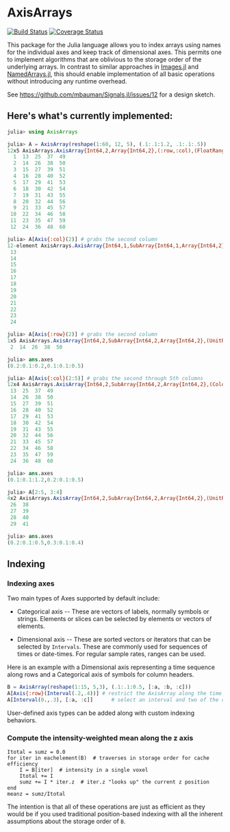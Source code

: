 # AxisArrays

[![Build Status](https://travis-ci.org/mbauman/AxisArrays.jl.svg?branch=master)](https://travis-ci.org/mbauman/AxisArrays.jl) [![Coverage Status](https://coveralls.io/repos/mbauman/AxisArrays.jl/badge.svg?branch=master)](https://coveralls.io/r/mbauman/AxisArrays.jl?branch=master)

This package for the Julia language allows you to index arrays using names for the individual axes and keep track of dimensional axes.
This permits one to implement algorithms that are oblivious to the storage order of the underlying arrays.
In contrast to similar approaches in [Images.jl](https://github.com/timholy/Images.jl) and [NamedArrays.jl](https://github.com/davidavdav/NamedArrays),
this should enable implementation of all basic operations without introducing any runtime overhead.

See https://github.com/mbauman/Signals.jl/issues/12 for a design sketch.

## Here's what's currently implemented:

```julia
julia> using AxisArrays

julia> A = AxisArray(reshape(1:60, 12, 5), (.1:.1:1.2, .1:.1:.5))
12x5 AxisArrays.AxisArray{Int64,2,Array{Int64,2},(:row,:col),(FloatRange{Float64},FloatRange{Float64}),(Float64,Float64)}:
  1  13  25  37  49
  2  14  26  38  50
  3  15  27  39  51
  4  16  28  40  52
  5  17  29  41  53
  6  18  30  42  54
  7  19  31  43  55
  8  20  32  44  56
  9  21  33  45  57
 10  22  34  46  58
 11  23  35  47  59
 12  24  36  48  60

julia> A[Axis{:col}(2)] # grabs the second column
12-element AxisArrays.AxisArray{Int64,1,SubArray{Int64,1,Array{Int64,2},(Colon,Int64),2},(:row,),(FloatRange{Float64},),(Float64,)}:
 13
 14
 15
 16
 17
 18
 19
 20
 21
 22
 23
 24

julia> A[Axis{:row}(2)] # grabs the second column
1x5 AxisArrays.AxisArray{Int64,2,SubArray{Int64,2,Array{Int64,2},(UnitRange{Int64},Colon),2},(:row,:col),(FloatRange{Float64},FloatRange{Float64}),(Float64,Float64)}:
 2  14  26  38  50

julia> ans.axes
(0.2:0.1:0.2,0.1:0.1:0.5)

julia> A[Axis{:col}(2:5)] # grabs the second through 5th columns
12x4 AxisArrays.AxisArray{Int64,2,SubArray{Int64,2,Array{Int64,2},(Colon,UnitRange{Int64}),2},(:row,:col),(FloatRange{Float64},FloatRange{Float64}),(Float64,Float64)}:
 13  25  37  49
 14  26  38  50
 15  27  39  51
 16  28  40  52
 17  29  41  53
 18  30  42  54
 19  31  43  55
 20  32  44  56
 21  33  45  57
 22  34  46  58
 23  35  47  59
 24  36  48  60

julia> ans.axes
(0.1:0.1:1.2,0.2:0.1:0.5)

julia> A[2:5, 3:4]
4x2 AxisArrays.AxisArray{Int64,2,SubArray{Int64,2,Array{Int64,2},(UnitRange{Int64},UnitRange{Int64}),1},(:row,:col),(FloatRange{Float64},FloatRange{Float64}),(Float64,Float64)}:
 26  38
 27  39
 28  40
 29  41

julia> ans.axes
(0.2:0.1:0.5,0.3:0.1:0.4)
```

## Indexing 

### Indexing axes

Two main types of Axes supported by default include:

* Categorical axis -- These are vectors of labels, normally symbols or
  strings. Elements or slices can be selected by elements or vectors
  of elements.

* Dimensional axis -- These are sorted vectors or iterators that can
  be selected by `Intervals`. These are commonly used for sequences of
  times or date-times. For regular sample rates, ranges can be used.

Here is an example with a Dimensional axis representing a time
sequence along rows and a Categorical axis of symbols for column
headers.

```julia
B = AxisArray(reshape(1:15, 5,3), (.1:.1:0.5, [:a, :b, :c]))
A[Axis{:row}(Interval(.2,.4))] # restrict the AxisArray along the time axis
A[Interval(0.,.3), [:a, :c]]      # select an interval and two of the columns 
```

User-defined axis types can be added along with custom indexing
behaviors.

### Compute the intensity-weighted mean along the z axis
```
Itotal = sumz = 0.0
for iter in eachelement(B)  # traverses in storage order for cache efficiency
    I = B[iter]  # intensity in a single voxel
    Itotal += I
    sumz += I * iter.z  # iter.z "looks up" the current z position
end
meanz = sumz/Itotal
```

The intention is that all of these operations are just as efficient as they would be if you used traditional position-based indexing with all the inherent assumptions about the storage order of `B`.

